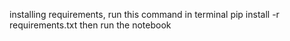 installing requirements, run this command in terminal
pip install -r requirements.txt
then run the notebook
